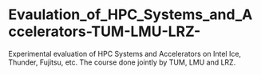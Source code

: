 # Evaulation_of_HPC_Systems_and_Accelerators-TUM-LMU-LRZ-
Experimental evaluation of HPC Systems and Accelerators on Intel Ice, Thunder, Fujitsu, etc. The course done jointly by TUM, LMU and LRZ.
